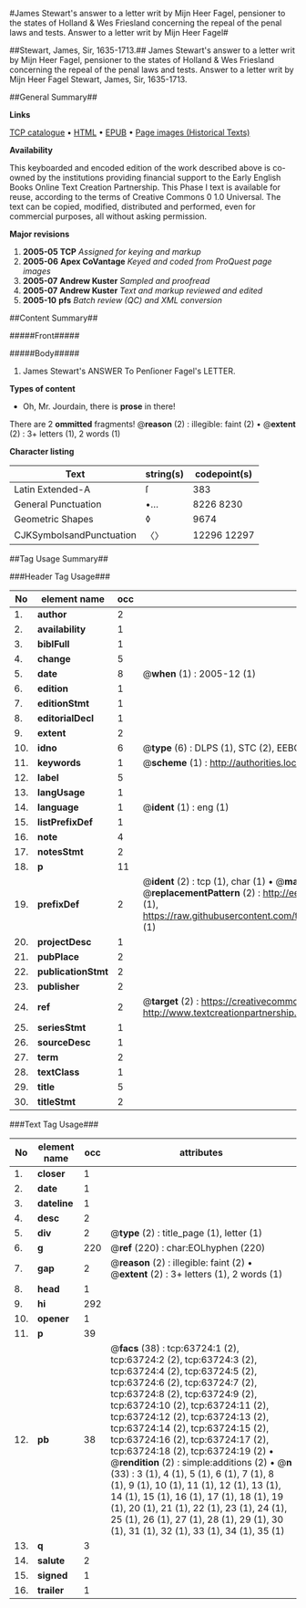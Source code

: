 #James Stewart's answer to a letter writ by Mijn Heer Fagel, pensioner to the states of Holland & Wes Friesland concerning the repeal of the penal laws and tests. Answer to a letter writ by Mijn Heer Fagel#

##Stewart, James, Sir, 1635-1713.##
James Stewart's answer to a letter writ by Mijn Heer Fagel, pensioner to the states of Holland & Wes Friesland concerning the repeal of the penal laws and tests.
Answer to a letter writ by Mijn Heer Fagel
Stewart, James, Sir, 1635-1713.

##General Summary##

**Links**

[TCP catalogue](http://www.ota.ox.ac.uk/tcp/)  • 
[HTML](http://tei.it.ox.ac.uk/tcp/Texts-HTML/free/A61/A61505.html)  • 
[EPUB](http://tei.it.ox.ac.uk/tcp/Texts-EPUB/free/A61/A61505.epub) • 
[Page images (Historical Texts)](https://data.historicaltexts.jisc.ac.uk/view?pubId=eebo-12579922e&pageId=eebo-12579922e-63724-1)

**Availability**

This keyboarded and encoded edition of the
	       work described above is co-owned by the institutions
	       providing financial support to the Early English Books
	       Online Text Creation Partnership. This Phase I text is
	       available for reuse, according to the terms of Creative
	       Commons 0 1.0 Universal. The text can be copied,
	       modified, distributed and performed, even for
	       commercial purposes, all without asking permission.

**Major revisions**

1. __2005-05__ __TCP__ *Assigned for keying and markup*
1. __2005-06__ __Apex CoVantage__ *Keyed and coded from ProQuest page images*
1. __2005-07__ __Andrew Kuster__ *Sampled and proofread*
1. __2005-07__ __Andrew Kuster__ *Text and markup reviewed and edited*
1. __2005-10__ __pfs__ *Batch review (QC) and XML conversion*

##Content Summary##

#####Front#####

#####Body#####

1. James Stewart's ANSWER To Penſioner Fagel's LETTER.

**Types of content**

  * Oh, Mr. Jourdain, there is **prose** in there!

There are 2 **ommitted** fragments! 
 @__reason__ (2) : illegible: faint (2)  •  @__extent__ (2) : 3+ letters (1), 2 words (1)

**Character listing**


|Text|string(s)|codepoint(s)|
|---|---|---|
|Latin Extended-A|ſ|383|
|General Punctuation|•…|8226 8230|
|Geometric Shapes|◊|9674|
|CJKSymbolsandPunctuation|〈〉|12296 12297|

##Tag Usage Summary##

###Header Tag Usage###

|No|element name|occ|attributes|
|---|---|---|---|
|1.|__author__|2||
|2.|__availability__|1||
|3.|__biblFull__|1||
|4.|__change__|5||
|5.|__date__|8| @__when__ (1) : 2005-12 (1)|
|6.|__edition__|1||
|7.|__editionStmt__|1||
|8.|__editorialDecl__|1||
|9.|__extent__|2||
|10.|__idno__|6| @__type__ (6) : DLPS (1), STC (2), EEBO-CITATION (1), OCLC (1), VID (1)|
|11.|__keywords__|1| @__scheme__ (1) : http://authorities.loc.gov/ (1)|
|12.|__label__|5||
|13.|__langUsage__|1||
|14.|__language__|1| @__ident__ (1) : eng (1)|
|15.|__listPrefixDef__|1||
|16.|__note__|4||
|17.|__notesStmt__|2||
|18.|__p__|11||
|19.|__prefixDef__|2| @__ident__ (2) : tcp (1), char (1)  •  @__matchPattern__ (2) : ([0-9\-]+):([0-9IVX]+) (1), (.+) (1)  •  @__replacementPattern__ (2) : http://eebo.chadwyck.com/downloadtiff?vid=$1&page=$2 (1), https://raw.githubusercontent.com/textcreationpartnership/Texts/master/tcpchars.xml#$1 (1)|
|20.|__projectDesc__|1||
|21.|__pubPlace__|2||
|22.|__publicationStmt__|2||
|23.|__publisher__|2||
|24.|__ref__|2| @__target__ (2) : https://creativecommons.org/publicdomain/zero/1.0/ (1), http://www.textcreationpartnership.org/docs/. (1)|
|25.|__seriesStmt__|1||
|26.|__sourceDesc__|1||
|27.|__term__|2||
|28.|__textClass__|1||
|29.|__title__|5||
|30.|__titleStmt__|2||


###Text Tag Usage###

|No|element name|occ|attributes|
|---|---|---|---|
|1.|__closer__|1||
|2.|__date__|1||
|3.|__dateline__|1||
|4.|__desc__|2||
|5.|__div__|2| @__type__ (2) : title_page (1), letter (1)|
|6.|__g__|220| @__ref__ (220) : char:EOLhyphen (220)|
|7.|__gap__|2| @__reason__ (2) : illegible: faint (2)  •  @__extent__ (2) : 3+ letters (1), 2 words (1)|
|8.|__head__|1||
|9.|__hi__|292||
|10.|__opener__|1||
|11.|__p__|39||
|12.|__pb__|38| @__facs__ (38) : tcp:63724:1 (2), tcp:63724:2 (2), tcp:63724:3 (2), tcp:63724:4 (2), tcp:63724:5 (2), tcp:63724:6 (2), tcp:63724:7 (2), tcp:63724:8 (2), tcp:63724:9 (2), tcp:63724:10 (2), tcp:63724:11 (2), tcp:63724:12 (2), tcp:63724:13 (2), tcp:63724:14 (2), tcp:63724:15 (2), tcp:63724:16 (2), tcp:63724:17 (2), tcp:63724:18 (2), tcp:63724:19 (2)  •  @__rendition__ (2) : simple:additions (2)  •  @__n__ (33) : 3 (1), 4 (1), 5 (1), 6 (1), 7 (1), 8 (1), 9 (1), 10 (1), 11 (1), 12 (1), 13 (1), 14 (1), 15 (1), 16 (1), 17 (1), 18 (1), 19 (1), 20 (1), 21 (1), 22 (1), 23 (1), 24 (1), 25 (1), 26 (1), 27 (1), 28 (1), 29 (1), 30 (1), 31 (1), 32 (1), 33 (1), 34 (1), 35 (1)|
|13.|__q__|3||
|14.|__salute__|2||
|15.|__signed__|1||
|16.|__trailer__|1||
